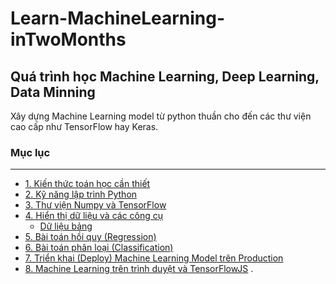 # Learn-MachineLearning-inTwoMonths

## Quá trình học Machine Learning, Deep Learning, Data Minning

Xây dựng Machine Learning model từ python thuần cho đến các thư viện cao cấp như TensorFlow hay Keras.

### Mục lục
----
- <a href="./1. Math">1. Kiến thức toán học cần thiết</a> 
- <a href="./2. Python-tutorials">2. Kỹ năng lập trình Python</a> 
- <a href="./3. Lib">3. Thư viện Numpy và TensorFlow</a> 
- <a href="./4. Visualize data">4. Hiển thị dữ liệu và các công cụ</a>
    - [Dữ liệu bảng](./visualize/pandas)
- <a href="./models/linear-regression/">5. Bài toán hồi quy (Regression)</a>
- <a href="./models/logistic-regression">6. Bài toán phân loại (Classification)</a> 
- <a href="./deployment/distributed-tensorflow">7. Triển khai (Deploy) Machine Learning Model trên Production</a> 
- <a href="./deployment/tensorflow-browser">8. Machine Learning trên trình duyệt và TensorFlowJS</a>
.
